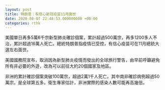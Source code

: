 ```yaml
---
layout: post
title: 特朗普：有信心新冠疫苗11月面世　
date: 2020-08-07 22:48:53.000000000 +08:00
categories: rthk
---
```


美國單日再多5萬6千宗新型肺炎確診個案，累計超過500萬宗，再多1200多人不治，累計超過16萬人死亡。總統特朗普指疫情已受控，有信心疫苗可在11月總統大選左右面世。

美國國務院宣布，取消因為新型肺炎疫情而發出的全球旅行警告，由早前呼籲避免所有非必要的外遊，改為可以前往大約20個國家及地區。

非洲的累計確診個案突破100萬宗，超過2萬1千人死亡。其中南非確診病例超過50萬宗，是全球第五多。衛生專家估計，非洲實際的感染人數可能再高幾倍。

